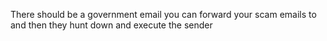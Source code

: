 There should be a government email you can forward your scam emails to and then they hunt down and execute the sender

